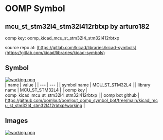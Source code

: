 # OOMP Symbol  
## mcu_st_stm32l4_stm32l412rbtxp  by arturo182  
  
oomp key: oomp_kicad_mcu_st_stm32l4_stm32l412rbtxp  
  
source repo at: [https://gitlab.com/kicad/libraries/kicad-symbols](https://gitlab.com/kicad/libraries/kicad-symbols)  
## Symbol  
  
[![working.png](working_600.png)](working.png)  
| name | value | 
| --- | --- | 
| symbol name | MCU_ST_STM32L4 | 
| library name | MCU_ST_STM32L4 | 
| oomp key | oomp_kicad_mcu_st_stm32l4_stm32l412rbtxp | 
| oomp bot github | https://github.com/oomlout/oomlout_oomp_symbol_bot/tree/main/kicad_mcu_st_stm32l4_stm32l412rbtxp/working | 
## Images  
  
[![working.png](working_140.png)](working.png)  
